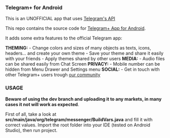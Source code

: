 ### Telegram+ for Android

This is an UNOFFICIAL app that uses [Telegram's API](https://core.telegram.org/api)

This repo contains the source code for [Telegram+ App for Android](https://play.google.com/store/apps/details?id=org.telegram.plus).

It adds some extra features to the official Telegram app:

**THEMING:** - Change colors and sizes of many objects as texts, icons, headers... and create your own theme
             - Save your theme and share it easily with your friends
             - Apply themes shared by other users
**MEDIA:** - Audio files can be shared easily from Chat Screen
**PRIVACY:** - Mobile number can be hidden from Menu Drawer and Settings menu
**SOCIAL:** - Get in touch with other Telegram+ users trough [our community](https://plus.google.com/communities/106927015963860485525)

### USAGE
**Beware of using the dev branch and uploading it to any markets, in many cases it not will work as expected**.

First of all, take a look at **src/main/java/org/telegram/messenger/BuildVars.java** and fill it with correct values.
Import the root folder into your IDE (tested on Android Studio), then run project.
